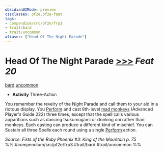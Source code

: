 ```yaml
---
obsidianUIMode: preview
cssclasses: pf2e,pf2e-feat
tags:
- compendium/src/pf2e/frp3
- trait/bard
- trait/uncommon
aliases: ["Head Of The Night Parade"]
---
```

# Head Of The Night Parade  [>>>](rules/core-rulebook/chapter-9-playing-the-game.md#Actions "Three-Action") *Feat 20*  
[bard](rules/traits/bard.md "Bard Class Trait")  [uncommon](rules/traits/uncommon.md "Uncommon Rarity Trait")  

- **Activity** Three-Action

You remember the revelry of the Night Parade and call them to your aid in a riotous display. You [Perform](rules/actions/perform.md) and cast 8th-level [mad monkeys](compendium/spells/mad-monkeys-apg.md) (Advanced Player's Guide 222) three times, except that the spell calls various apparitions such as dancing tsukumogami or drinking oni rather than monkeys. Each casting can produce a different kind of mischief. You can Sustain all three Spells each round using a single [Perform](rules/actions/perform.md) action.

*Source: Fists of the Ruby Phoenix #3: King of the Mountain p. 75*  
%% #compendium/src/pf2e/frp3 #trait/bard #trait/uncommon %%